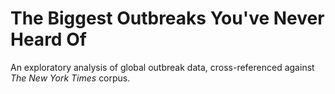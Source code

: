 # The Biggest Outbreaks You've Never Heard Of
An exploratory analysis of global outbreak data, cross-referenced against _The New York Times_ corpus.
